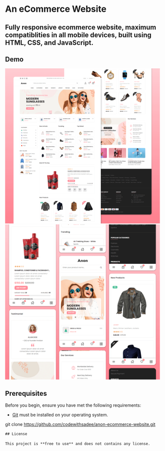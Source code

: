 #  An eCommerce Website

<h2>Fully responsive ecommerce website, maximum compatiblities in all mobile devices, built using HTML, CSS, and JavaScript.</h2>

## Demo

![Anon Desktop Demo](./website-demo-image/desktop.png "Desktop Demo")
![Anon Mobile Demo](./website-demo-image/mobile.png "Mobile Demo")

## Prerequisites

Before you begin, ensure you have met the following requirements:

* [Git](https://git-scm.com/downloads "Download Git") must be installed on your operating system.


git clone https://github.com/codewithsadee/anon-ecommerce-website.git
```
## License

This project is **free to use** and does not contains any license.
